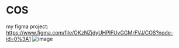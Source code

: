 # COS
my figma project: https://www.figma.com/file/OKzNZjdyUHPlFUvGGMrFVJ/COS?node-id=0%3A1
![image](https://user-images.githubusercontent.com/47815346/170370468-8f3f0570-c39e-4e56-865b-7463b81a6539.png)
